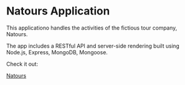 # Natours Application

This applicationo handles the activities of the fictious tour company, Natours.

The app includes a RESTful API and server-side rendering built using Node.js, Express, MongoDB, Mongoose.

Check it out:

[Natours](https://tourwithnatours.herokuapp.com/)